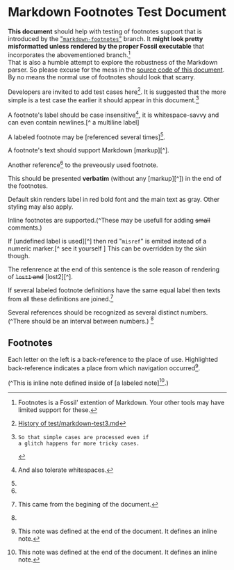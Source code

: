 
Markdown Footnotes Test Document
================================

**This document** should help with testing of footnotes support that
is introduced by the ["`markdown-footnotes`"][branch] branch.
It **might look pretty misformatted unless rendered by the proper Fossil
executable** that incorporates the abovementioned branch.[^1]  
That is also a humble attempt to explore the robustness of the Markdown parser.
So please excuse for the mess in the [source code of this document][src].
By no means the normal use of footnotes should look that scarry.

Developers are invited to add test cases here[^here].
It is suggested that the more simple is a test case the earlier it should
appear in this document.[^ if glitch occurs	]


[^lost3]: This note was defined at the begining of the document.

[^duplicate]: This came from the begining of the document.

A footnote's label should be case insensitive[^ case INSENSITIVE ],
it is whitespace-savvy and can even contain newlines.[^ a
multiline
label]

A labeled footnote may be [referenced several times][^many-refs].

A footnote's text should support Markdown [markup][^].

Another reference[^many-refs] to the preveously used footnote.

[^lost2]: This note was defined in the middle of the document.
   It references [its previous][^lost3] 
   and [the forthcoming][^lost1] siblings.

[^i am strayed]:
  This should be presented **verbatim** (without any [markup][^])
  in the end of the footnotes.
  
  Default skin renders label in red bold font and the main text as gray.
  Other styling may also apply.

Inline footnotes are supported.(^These may be usefull for adding
<s>small</s> comments.)

If [undefined label is used][^] then red "`misref`" is emited instead of
a numeric marker.[^ see it yourself ]
This can be overridden by the skin though.

The refenrence at the end of this sentence is the sole reason of
rendering of <s>`lost1` and</s> [lost2][^].

If several labeled footnote definitions have the same equal label then texts
from all these definitions are joined.[^duplicate]

Several references should be recognized as several distinct numbers.
(^There should be an interval between numbers.) [^many-refs]

## Footnotes

[branch]: /timeline?r=markdown-footnotes&nowiki

[^ 1]:  Footnotes is a Fossil' extention of
        Markdown. Your other tools may have limited support for these.

[^here]: [History of test/markdown-test3.md](/finfo/test/markdown-test3.md)

[src]: /file/test/markdown-test3.md?ci=markdown-footnotes&txt&ln

[^if glitch occurs]:
        So that simple cases are processed even if
        a glitch happens for more tricky cases.

[^	CASE	 insensitive  	]: And also tolerate whitespaces.

[^ a multiline label ]: But at a footnote's definition it should still
    be written within square brackets
             on a single line.

[^duplicate]: And that came from the end of the document.

[^many-refs]:
   Each letter on the left is a back-reference to the place of use.
   Highlighted back-reference indicates a place from which navigation
   occurred[^lost1].

[^lost1]: This note was defined at the end of the document.
   It defines an inline note.
   
   (^This is inline note defined inside of [a labeled note][^lost1].)

[^markup]:   E.g. *emphasis*, and [so on](/md_rules).
   BTW, this note may not have a backreference to the "stray".

[^undefined label is used]: For example due to a typo.

[^another stray]: Just to verify the correctness of ordering and styling.
